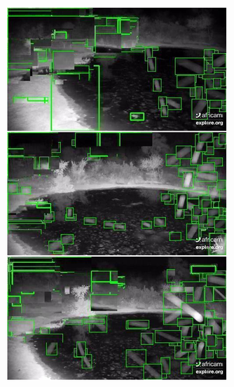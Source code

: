 ![20200719-231930-234935](in/20200719/20200719-231930-234935_0_.jpg)
![20200719-234940-000000](in/20200719/20200719-234940-000000_0_.jpg)
![20200720-000005-003010](in/20200720/20200720-000005-003010_0_.jpg)
